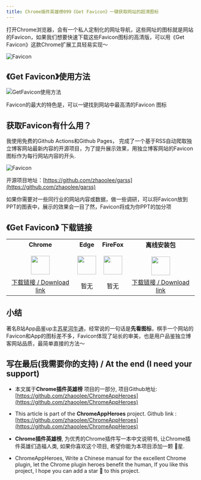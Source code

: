 ```yaml
---
title: Chrome插件英雄榜099《Get Favicon》一键获取网站的超清图标
---
```




打开Chrome浏览器，会有一个私人定制化的网址导航，这些网址的图标就是网站的Favicon，如果我们想要快速下载这些Favicon图标的高清版，可以用《Get Favicon》这款Chrome扩展工具轻易实现～



![Favicon](https://cdn.fangyuanxiaozhan.com/assets/1616463260603HAtek8Cp.png)



##  《Get Favicon》使用方法

![GetFavicon使用方法](https://cdn.fangyuanxiaozhan.com/assets/1616406383461cGX5ryxF.gif)



Favicon的最大的特色是，可以一键找到网站中最高清的Favicon 图标





## 获取Favicon有什么用？

我使用免费的Github Actions和Github Pages， 完成了一个基于RSS自动爬取独立博客网站最新内容的开源项目，为了提升展示效果，用独立博客网站的Favicon图标作为每行网站内容的开头.



![Favicon](https://cdn.fangyuanxiaozhan.com/assets/16164626718178R3XpbfR.png)



开源项目地址：[https://github.com/zhaoolee/garss](https://github.com/zhaoolee/garss)



如果你需要对一些同行业的网站内容或数据，做一些调研，可以将Favicon放到PPT的图表中，展示的效果会一目了然，Favicon将成为你PPT的加分项



## 《Get Favicon》 下载链接

<table style="table-layout: fixed;">
<tbody>
<tr>
<td><div style="text-align: center;"><div style="font-weight: bold">Chrome</div><br/><div><img  style="width:50px; height:auto;" src="https://v2fy.com/asset/0i/ChromeAppHeroes/page/001_markdown_here.assets/chromeappheroes-chrome-icon.png"/></div></div></td>
<td><div style="text-align: center;" ><div style="font-weight: bold">Edge</div><br/><div><img style="width:50px; height:auto;" src="https://v2fy.com/asset/0i/ChromeAppHeroes/page/001_markdown_here.assets/chromeappheroes-edge-icon.png"/></div></div></td>
<td><div style="text-align: center;" ><div style="font-weight: bold">FireFox</div><br/><div><img  style="width:50px; height:auto;" src="https://v2fy.com/asset/0i/ChromeAppHeroes/page/001_markdown_here.assets/chromeappheroes-firefox-icon.png"/></div></div></td>
<td><div style="text-align: center;" ><div style="font-weight: bold">离线安装包</div><br/><div><img  style="width:50px; height:auto;" src="https://v2fy.com/asset/0i/ChromeAppHeroes/page/001_markdown_here.assets/chromeappheroes-github-download.png"/></div></div></td>
</tr>
<tr>
<td>
<div style="text-align: center;">
<a  href="https://chrome.google.com/webstore/detail/get-favicon/gpipahagclehninhhjkhbkliinfofnhe">下载链接 / Download link</a>
</div>
</td>
<td>
<div style="text-align: center;">
暂无
</div>
</td>
<td>
<div style="text-align: center;">
暂无
</div>
</td>
<td>
<div style="text-align: center;"><a  href="https://cdn.jsdelivr.net/gh/zhaoolee/ChromeAppHeroes/backup/099-get-favicon.zip">下载链接 / Download link</a></div>
</td>
</tr>
</tbody>
</table>


## 小结


著名B站App品鉴up主[苏星河牛通](https://space.bilibili.com/598464467/)，经常说的一句话是**先看图标**，棋手一个网站的Favicon和App的图标差不多，Favicon体现了站长的审美，也是用户品鉴独立博客网站品质，最简单直接的方法～




## 写在最后(我需要你的支持) / At the end (I need your support)

- 本文属于**Chrome插件英雄榜** 项目的一部分, 项目Github地址: [https://github.com/zhaoolee/ChromeAppHeroes](https://github.com/zhaoolee/ChromeAppHeroes)


- This article is part of the **ChromeAppHeroes** project. Github link : [https://github.com/zhaoolee/ChromeAppHeroes](https://github.com/zhaoolee/ChromeAppHeroes) 

- **Chrome插件英雄榜**, 为优秀的Chrome插件写一本中文说明书, 让Chrome插件英雄们造福人类, 如果你喜欢这个项目, 希望你能为本项目添加一颗 🌟星.

- ChromeAppHeroes, Write a Chinese manual for the excellent Chrome plugin, let the Chrome plugin heroes benefit the human, If you like this project, I hope you can add a star 🌟 to this project.

